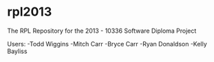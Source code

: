 rpl2013
=======

The RPL Repository for the 2013 - 10336 Software Diploma Project

Users:
-Todd Wiggins
-Mitch Carr
-Bryce Carr
-Ryan Donaldson
-Kelly Bayliss
